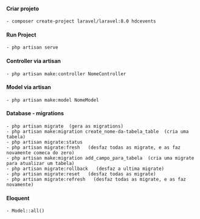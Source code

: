 #### Criar projeto
    - composer create-project laravel/laravel:8.0 hdcevents

#### Run Project
    - php artisan serve

#### Controller via artisan
    - php artisan make:controller NomeController

#### Model via artisan
    - php artisan make:model NomeModel

#### Database - migrations
    - php artisan migrate  (gera as migrations)
    - php artisan make:migration create_nome-da-tabela_table  (cria uma tabela)
    - php artisan migrate:status
    - php artisan migrate:fresh   (desfaz todas as migrate, e as faz novamente comeca do zero)
    - php artisan make:migration add_campo_para_tabela  (cria uma migrate para atualizar um tabela)
    - php artisan migrate:rollback   (desfaz a ultima migrate)
    - php artisan migrate:reset   (desfaz todas as migrate)
    - php artisan migrate:refresh   (desfaz todas as migrate, e as faz novamente)


#### Eloquent
    - Model::all()